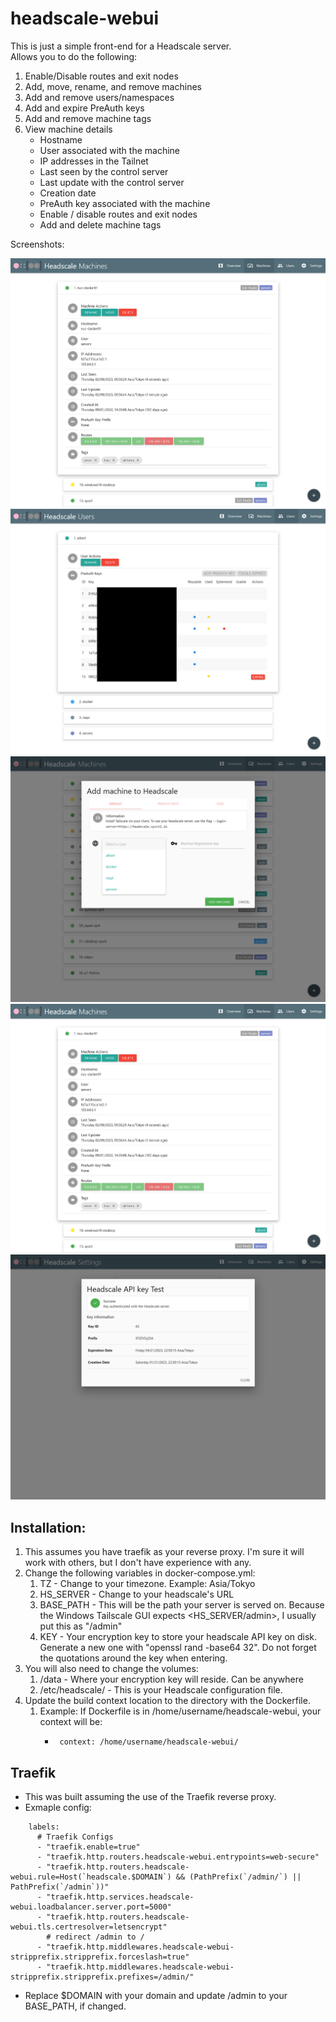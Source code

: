# headscale-webui
This is just a simple front-end for a Headscale server.  
Allows you to do the following:
1.  Enable/Disable routes and exit nodes
2.  Add, move, rename, and remove machines
3.  Add and remove users/namespaces
4.  Add and expire PreAuth keys
5.  Add and remove machine tags
6.  View machine details
    * Hostname
    * User associated with the machine
    * IP addresses in the Tailnet
    * Last seen by the control server
    * Last update with the control server
    * Creation date
    * PreAuth key associated with the machine
    * Enable / disable routes and exit nodes
    * Add and delete machine tags

Screenshots:

![Machines](screenshots/machines.png)
![Users](screenshots/users.png)
![Add a new machine](screenshots/add-machine.png)
![Machine Details](screenshots/machines.png)
![API Key Test](screenshots/settings.png)


## Installation:
1.  This assumes you have traefik as your reverse proxy.  I'm sure it will work with others, but I don't have experience with any.
2.  Change the following variables in docker-compose.yml:
    1.  TZ - Change to your timezone.  Example: Asia/Tokyo
    2.  HS_SERVER - Change to your headscale's URL
    3.  BASE_PATH - This will be the path your server is served on.  Because the Windows Tailscale GUI expects <HS_SERVER/admin>, I usually put this as "/admin"
    4.  KEY - Your encryption key to store your headscale API key on disk.  Generate a new one with "openssl rand -base64 32".  Do not forget the quotations around the key when entering.
3. You will also need to change the volumes:
    1.  /data - Where your encryption key will reside.  Can be anywhere
    2.  /etc/headscale/ - This is your Headscale configuration file.
4.  Update the build context location to the directory with the Dockerfile.
    1.  Example:  If Dockerfile is in /home/username/headscale-webui, your context will be:
        *      context: /home/username/headscale-webui/

## Traefik
* This was built assuming the use of the Traefik reverse proxy.
* Exmaple config:
```
    labels:
      # Traefik Configs
      - "traefik.enable=true"
      - "traefik.http.routers.headscale-webui.entrypoints=web-secure"
      - "traefik.http.routers.headscale-webui.rule=Host(`headscale.$DOMAIN`) && (PathPrefix(`/admin/`) || PathPrefix(`/admin`))"
      - "traefik.http.services.headscale-webui.loadbalancer.server.port=5000"
      - "traefik.http.routers.headscale-webui.tls.certresolver=letsencrypt"
        # redirect /admin to /
      - "traefik.http.middlewares.headscale-webui-stripprefix.stripprefix.forceslash=true"
      - "traefik.http.middlewares.headscale-webui-stripprefix.stripprefix.prefixes=/admin/"
```
* Replace $DOMAIN with your domain and update /admin to your BASE_PATH, if changed.